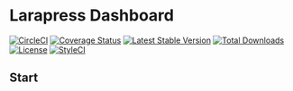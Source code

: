 
# Larapress Dashboard

[![CircleCI](https://circleci.com/gh/peynman/larapress-dashboard.svg?style=svg)](https://circleci.com/gh/peynman/larapress-dashboard)
[![Coverage Status](https://img.shields.io/codecov/c/github/peynman/larapress-dashboard.svg?branch=master&style=flat-square)](https://codecov.io/github/peynman/larapress-dashboard?branch=master)
[![Latest Stable Version](https://img.shields.io/packagist/v/peynman/larapress-dashboard.svg?style=flat-square)](https://packagist.org/packages/peynman/larapress-dashboard)
[![Total Downloads](https://img.shields.io/packagist/dt/peynman/larapress-dashboard.svg?style=flat-square)](https://packagist.org/packages/peynman/larapress-dashboard)
[![License](https://img.shields.io/packagist/l/peynman/larapress-dashboard.svg?style=flat-square)](https://packagist.org/packages/peynman/larapress-dashboard)
[![StyleCI](https://styleci.io/repos/225846364/shield)](https://styleci.io/repos/225846364)

## Start